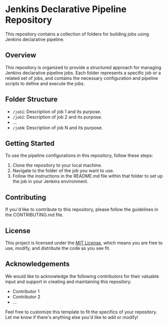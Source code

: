 # Jenkins Declarative Pipeline Repository

This repository contains a collection of folders for building jobs using Jenkins declarative pipeline.

## Overview

This repository is organized to provide a structured approach for managing Jenkins declarative pipeline jobs. Each folder represents a specific job or a related set of jobs, and contains the necessary configuration and pipeline scripts to define and execute the jobs.

## Folder Structure

- `/job1`: Description of job 1 and its purpose.
- `/job2`: Description of job 2 and its purpose.
- ...
- `/jobN`: Description of job N and its purpose.

## Getting Started

To use the pipeline configurations in this repository, follow these steps:

1. Clone the repository to your local machine.
2. Navigate to the folder of the job you want to use.
3. Follow the instructions in the README.md file within that folder to set up the job in your Jenkins environment.

## Contributing

If you'd like to contribute to this repository, please follow the guidelines in the CONTRIBUTING.md file.

## License

This project is licensed under the [MIT License](link-to-license-file), which means you are free to use, modify, and distribute the code as you see fit.

## Acknowledgements

We would like to acknowledge the following contributors for their valuable input and support in creating and maintaining this repository.

- Contributor 1
- Contributor 2
- ...

Feel free to customize this template to fit the specifics of your repository. Let me know if there's anything else you'd like to add or modify!
